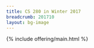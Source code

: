 ```yaml
---
title: CS 280 in Winter 2017
breadcrumb: 201710
layout: bg-image
---
```


{% include offering/main.html %}
